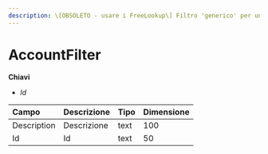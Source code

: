 ```yaml
---
description: \[OBSOLETO - usare i FreeLookup\] Filtro 'generico' per un cliente
---
```


# AccountFilter

**Chiavi**

* _Id_

| Campo | Descrizione | Tipo | Dimensione |
| :--- | :--- | :--- | :--- |
| Description | Descrizione | text | 100 |
| Id | Id | text | 50 |

